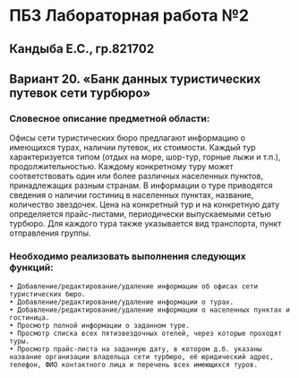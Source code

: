 # ПБЗ Лабораторная работа №2

## Кандыба Е.С., гр.821702
## Вариант 20. «Банк данных туристических путевок сети турбюро»

### Словесное описание предметной области: 
Офисы сети туристических бюро предлагают информацию о имеющихся турах, наличии путевок, их стоимости. Каждый тур характеризуется типом (отдых на море, шор-тур, горные лыжи и т.п.), продолжительностью. Каждому конкретному туру может соответствовать один или более различных населенных пунктов, принадлежащих разным странам. В информации о туре приводятся сведения о наличии гостиниц в населенных пунктах, название, количество звездочек. Цена на конкретный тур и на конкретную дату определяется прайс-листами, периодически выпускаемыми сетью турбюро. Для каждого тура также указывается вид транспорта, пункт отправления группы.

### Необходимо реализовать выполнения следующих функций:
    • Добавление/редактирование/удаление информации об офисах сети туристических бюро.
    • Добавление/редактирование/удаление информации о турах.
    • Добавление/редактирование/удаление информации о населенных пунктах и гостиница.
    • Просмотр полной информации о заданном туре.
    • Просмотр списка всех пятизвездочных отелей, через которые проходят туры.
    • Просмотр прайс-листа на заданную дату, в котором д.б. указаны название организации владельца сети турбюро, её юридический адрес, телефон, ФИО контактного лица и перечень всех имеющихся туров.
